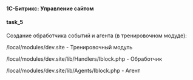 #### 1С-Битрикс: Управление сайтом
#### task_5

Создание обработчика событий и агента (в тренировочном модуде):

/local/modules/dev.site - Тренировочный модуль

/local/modules/dev.site/lib/Handlers/Iblock.php -  Обработчик

/local/modules/dev.site/lib/Agents/Iblock.php -  Агент


